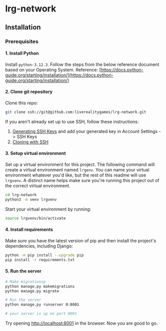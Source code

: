 # lrg-network
## Installation

### Prerequisites

#### 1. Install Python
Install ```python-3.12.3```. Follow the steps from the below reference document based on your Operating System.
Reference: [https://docs.python-guide.org/starting/installation/](https://docs.python-guide.org/starting/installation/)

#### 2. Clone git repository
Clone this repo:
```bash
git clone ssh://git@github.com:liverealitygames/lrg-network.git
```

If you aren't already set up to use SSH, follow these instructions:
1. [Generating SSH Keys](https://help.github.com/articles/generating-ssh-keys) and add your generated key in Account Settings -> SSH Keys
2. [Cloning with SSH](https://help.github.com/articles/which-remote-url-should-i-use#cloning-with-ssh)


#### 3. Setup virtual environment
Set up a virtual environment for this project. The following command will create a virtual environment named `lrgenv`. You can name your virtual environment whatever you'd like, but the rest of this readme will use `lrgvenv`. A distinct name helps make sure you're running this project out of the correct virtual environment.
```bash
cd lrg-network
python3 -m venv lrgvenv
```

Start your virtual environment by running:
```bash
source lrgvenv/bin/activate
```

#### 4. Install requirements
Make sure you have the latest version of pip and then install the project's dependencies, including Django:
```bash
python -m pip install --upgrade pip
pip install -r requirements.txt
```

#### 5. Run the server
```bash
# Make migrationsp
python manage.py makemigrations
python manage.py migrate

# Run the server
python manage.py runserver 0:8001

# your server is up on port 8001
```
Try opening [http://localhost:8001](http://localhost:8001) in the browser.
Now you are good to go.

